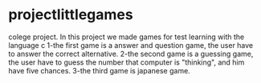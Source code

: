 # projectlittlegames
colege project. In this project we made games for test learning with the language c
1-the first game is a answer and question game, the user have to answer the correct alternative.
2-the second game is a guessing game, the user have to guess the number that computer is "thinking", and him have five chances.
3-the third game is japanese game. 
